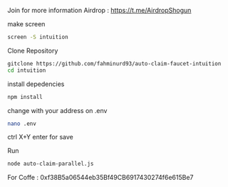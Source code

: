 Join for more information Airdrop : https://t.me/AirdropShogun

make screen 
```bash
screen -S intuition 
```

Clone Repository
```bash
gitclone https://github.com/fahminurd93/auto-claim-faucet-intuition
cd intuition
```
install depedencies
```bash
npm install
```

change with your address on .env
```bash
nano .env
```
ctrl X+Y enter for save

Run
```bash
node auto-claim-parallel.js
```


For Coffe : 0xf38B5a06544eb35Bf49CB6917430274f6e615Be7

